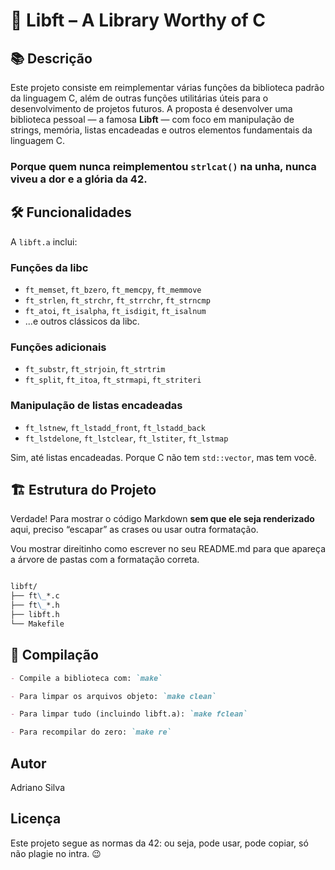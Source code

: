 # 🧠 Libft – A Library Worthy of C

## 📚 Descrição

Este projeto consiste em reimplementar várias funções da biblioteca padrão da linguagem C, além de outras funções utilitárias úteis para o desenvolvimento de projetos futuros. A proposta é desenvolver uma biblioteca pessoal — a famosa **Libft** — com foco em manipulação de strings, memória, listas encadeadas e outros elementos fundamentais da linguagem C.

### Porque quem nunca reimplementou `strlcat()` na unha, nunca viveu a dor e a glória da 42.

## 🛠️ Funcionalidades

A `libft.a` inclui:

### Funções da libc
- `ft_memset`, `ft_bzero`, `ft_memcpy`, `ft_memmove`
- `ft_strlen`, `ft_strchr`, `ft_strrchr`, `ft_strncmp`
- `ft_atoi`, `ft_isalpha`, `ft_isdigit`, `ft_isalnum`
- ...e outros clássicos da libc.

### Funções adicionais
- `ft_substr`, `ft_strjoin`, `ft_strtrim`
- `ft_split`, `ft_itoa`, `ft_strmapi`, `ft_striteri`

### Manipulação de listas encadeadas
- `ft_lstnew`, `ft_lstadd_front`, `ft_lstadd_back`
- `ft_lstdelone`, `ft_lstclear`, `ft_lstiter`, `ft_lstmap`

Sim, até listas encadeadas. Porque C não tem `std::vector`, mas tem você.

## 🏗️ Estrutura do Projeto

Verdade! Para mostrar o código Markdown **sem que ele seja renderizado** aqui, preciso “escapar” as crases ou usar outra formatação.

Vou mostrar direitinho como escrever no seu README.md para que apareça a árvore de pastas com a formatação correta.

```markdown

libft/
├── ft\_*.c
├── ft\_*.h
├── libft.h
└── Makefile

```
## 🔧 Compilação
```markdown
- Compile a biblioteca com: `make`

- Para limpar os arquivos objeto: `make clean`

- Para limpar tudo (incluindo libft.a): `make fclean`

- Para recompilar do zero: `make re`
```
## Autor

Adriano Silva

## Licença

Este projeto segue as normas da 42: ou seja, pode usar, pode copiar, só não plagie no intra. 😉
